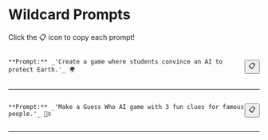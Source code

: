 # Wildcard Prompts

Click the 📋 icon to copy each prompt!

<div style='display: flex; justify-content: space-between; align-items: center;'>
<pre><code id='prompt-0'>**Prompt:** _'Create a game where students convince an AI to protect Earth.'_ 🌍</code></pre>
<button onclick="navigator.clipboard.writeText(document.getElementById('prompt-0').innerText)">📋</button>
</div>

---

<div style='display: flex; justify-content: space-between; align-items: center;'>
<pre><code id='prompt-1'>**Prompt:** _'Make a Guess Who AI game with 3 fun clues for famous people.'_ 🕵️‍♀️</code></pre>
<button onclick="navigator.clipboard.writeText(document.getElementById('prompt-1').innerText)">📋</button>
</div>

---

